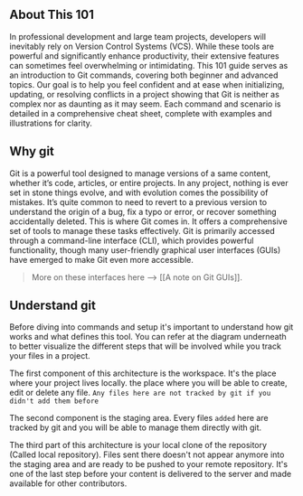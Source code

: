 ## About This 101

In professional development and large team projects, developers will inevitably rely on Version Control Systems (VCS). While these tools are powerful and significantly enhance productivity, their extensive features can sometimes feel overwhelming or intimidating.
This 101 guide serves as an introduction to Git commands, covering both beginner and advanced topics. Our goal is to help you feel confident and at ease when initializing, updating, or resolving conflicts in a project showing that Git is neither as complex nor as daunting as it may seem.
Each command and scenario is detailed in a comprehensive cheat sheet, complete with examples and illustrations for clarity.

## Why git

Git is a powerful tool designed to manage versions of a same content, whether it’s code, articles, or entire projects. In any project, nothing is ever set in stone things evolve, and with evolution comes the possibility of mistakes. 
It’s quite common to need to revert to a previous version to understand the origin of a bug, fix a typo or error, or recover something accidentally deleted. This is where Git comes in. It offers a comprehensive set of tools to manage these tasks effectively. 
Git is primarily accessed through a command-line interface (CLI), which provides powerful functionality, though many user-friendly graphical user interfaces (GUIs) have emerged to make Git even more accessible. 

> More on these interfaces here --> [[A note on Git GUIs]]. 

## Understand git 

Before diving into commands and setup it's important to understand how git works and what defines this tool. 
You can refer at the diagram underneath to better visualize the different steps that will be involved while you track your files in a project. 

The first component of this architecture is the workspace. It's the place where your project lives locally. the place where you will be able to create, edit or delete any file. `Any files here are not tracked by git if you didn't add them before`

The second component is the staging area. Every files `added` here are tracked by git and you will be able to manage them directly with git. 

The third part of this architecture is your local clone of the repository (Called local repository). Files sent there doesn't not appear anymore into the staging area and are ready to be pushed to your remote repository. It's one of the last step before your content is delivered to the server and made available for other contributors.  
